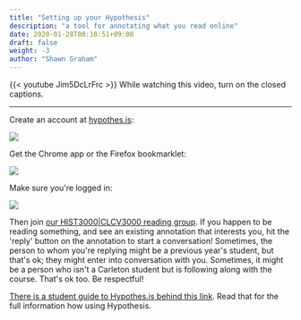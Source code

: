 ```yaml
---
title: "Setting up your Hypothesis"
description: "a tool for annotating what you read online"
date: 2020-01-28T00:10:51+09:00
draft: false
weight: -3
author: "Shawn Graham"
---
```


{{< youtube Jim5DcLrFrc >}}
While watching this video, turn on the closed captions.

---

Create an account at [hypothes.is](http://hypothes.is):

![](https://d242fdlp0qlcia.cloudfront.net/uploads/2015/08/28181440/signin.png)

Get the Chrome app or the Firefox bookmarklet:

![](https://d242fdlp0qlcia.cloudfront.net/uploads/2015/08/28181440/install.png)

Make sure you're logged in:

![](https://d242fdlp0qlcia.cloudfront.net/uploads/2015/08/28181440/signin2.png)

Then join [our HIST3000|CLCV3000 reading group](https://hypothes.is/groups/9jqiPzjR/hist3000-clcv3000). If you happen to be reading something, and see an existing annotation that interests you, hit the 'reply' button on the annotation to start a conversation! Sometimes, the person to whom you're replying might be a previous year's student, but that's ok; they might enter into conversation with you. Sometimes, it might be a person who isn't a Carleton student but is following along with the course. That's ok too. Be respectful!

[There is a student guide to Hypothes.is behind this link](https://web.hypothes.is/quick-start-guide-for-students/). Read that for the full information how using Hypothesis.

